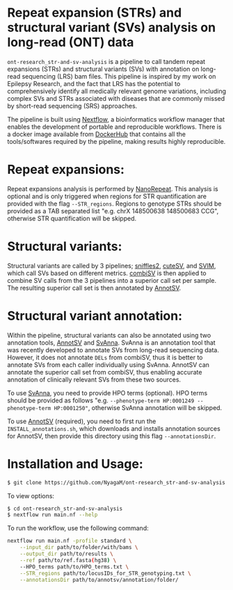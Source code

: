 # Repeat expansion (STRs) and structural variant (SVs) analysis on long-read (ONT) data
`ont-research_str-and-sv-analysis` is a pipeline to call tandem repeat expansions (STRs) and structural variants (SVs) with annotation on long-read sequencing (LRS) bam files. This pipeline is inspired by my work on 
Epilepsy Research, and the fact that LRS has the potential to comprehensively identify all medically relevant genome variations, including complex SVs and STRs associated with diseases 
that are commonly missed by short-read sequencing (SRS) approaches.

The pipeline is built using [Nextflow](https://www.nextflow.io/), a bioinformatics workflow manager that enables the development of portable and reproducible workflows. 
There is a docker image available from [DockerHub](https://hub.docker.com/repository/docker/nyagam/ont-research_str-and-sv-with-annotation/general) that contains all the tools/softwares required by the pipeline, making results highly reproducible. 

# Repeat expansions:
Repeat expansions analysis is performed by [NanoRepeat](https://github.com/WGLab/NanoRepeat). This analysis is optional and is only triggered when regions for STR quantification are provided with the flag `--STR_regions`.
Regions to genotype STRs should be provided as a TAB separated list "e.g. chrX 148500638 148500683 CCG", otherwise STR quantification will be skipped. 

# Structural variants:
Structural variants are called by 3 pipelines; [sniffles2](https://github.com/fritzsedlazeck/Sniffles/releases), [cuteSV](https://github.com/tjiangHIT/cuteSV), and [SVIM](https://github.com/eldariont/svim), 
which call SVs based on different metrics. [combiSV](https://github.com/ndierckx/combiSV) is then applied to combine SV calls from the 3 pipelines into a superior call set per sample. The resulting superior 
call set is then annotated by [AnnotSV](https://github.com/lgmgeo/AnnotSV). 

# Structural variant annotation:
Within the pipeline, structural variants can also be annotated using two annotation tools, [AnnotSV](https://github.com/lgmgeo/AnnotSV) and [SvAnna](https://github.com/TheJacksonLaboratory/SvAnna/tree/master).
SvAnna is an annotation tool that was recently developed to annotate SVs from long-read sequencing data. However, it does not annotate `DELs` from combiSV, thus it is better to annotate SVs from each caller individually using SvAnna. AnnotSV can annotate the superior call set from combiSV, thus enabling accurate annotation of clinically relevant SVs from these two sources. 

To use [SvAnna](https://github.com/TheJacksonLaboratory/SvAnna/tree/master), you need to provide HPO terms (optional). HPO terms should be provided as follows "e.g. `--phenotype-term HP:0001249 --phenotype-term HP:0001250"`, otherwise SvAnna annotation will be skipped. 

To use [AnnotSV](https://github.com/lgmgeo/AnnotSV) (required), you need to first run the `INSTALL_annotations.sh`, which downloads and installs annotation sources for AnnotSV, then provide this directory 
using this flag `--annotationsDir`. 

# Installation and Usage:
```bash
$ git clone https://github.com/NyagaM/ont-research_str-and-sv-analysis.git

```
To view options:

```bash
$ cd ont-research_str-and-sv-analysis
$ nextflow run main.nf --help
```

To run the workflow, use the following command:

```bash
nextflow run main.nf -profile standard \
    --input_dir path/to/folder/with/bams \
    --output_dir path/to/results \
    --ref path/to/ref.fasta(hg38) \
    --HPO_terms path/to/HPO_terms.txt \
    --STR_regions path/to/locusIDs_for_STR_genotyping.txt \
    --annotationsDir path/to/annotsv/annotation/folder/
```
